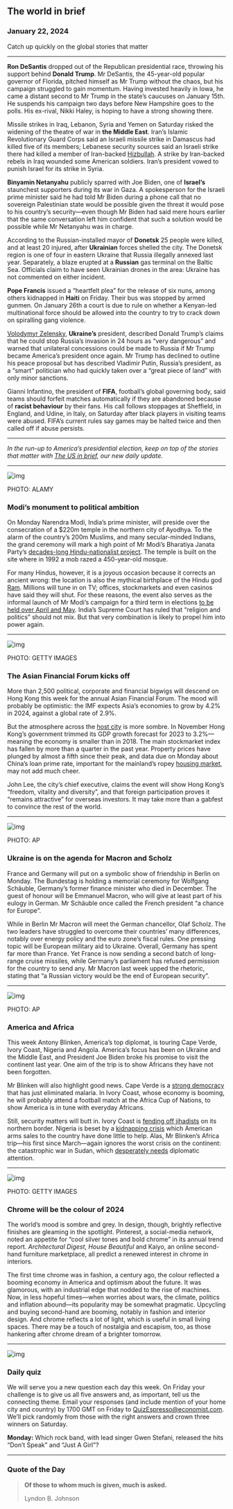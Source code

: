 ## The world in brief

### January 22, 2024

Catch up quickly on the global stories that matter



------



**Ron DeSantis** dropped out of the Republican presidential race, throwing his support behind **Donald Trump**. Mr DeSantis, the 45-year-old popular governor of Florida, pitched himself as Mr Trump without the chaos, but his campaign struggled to gain momentum. Having invested heavily in Iowa, he came a distant second to Mr Trump in the state’s caucuses on January 15th. He suspends his campaign two days before New Hampshire goes to the polls. His ex-rival, Nikki Haley, is hoping to have a strong showing there.

Missile strikes in Iraq, Lebanon, Syria and Yemen on Saturday risked the widening of the theatre of war in **the Middle East**. Iran’s Islamic Revolutionary Guard Corps said an Israeli missile strike in Damascus had killed five of its members; Lebanese security sources said an Israeli strike there had killed a member of Iran-backed [Hizbullah](https://www.economist.com/the-economist-explains/2023/10/18/what-is-hizbullah). A strike by Iran-backed rebels in Iraq wounded some American soldiers. Iran’s president vowed to punish Israel for its strike in Syria.

**Binyamin Netanyahu** publicly sparred with Joe Biden, one of **Israel’s** staunchest supporters during its war in Gaza. A spokesperson for the Israeli prime minister said he had told Mr Biden during a phone call that no sovereign Palestinian state would be possible given the threat it would pose to his country’s security—even though Mr Biden had said mere hours earlier that the same conversation left him confident that such a solution would be possible while Mr Netanyahu was in charge.

According to the Russian-installed mayor of **Donetsk** 25 people were killed, and at least 20 injured, after **Ukrainian** forces shelled the city. The Donetsk region is one of four in eastern Ukraine that Russia illegally annexed last year. Separately, a blaze erupted at a **Russian** gas terminal on the Baltic Sea. Officials claim to have seen Ukrainian drones in the area: Ukraine has not commented on either incident.

**Pope Francis** issued a “heartfelt plea” for the release of six nuns, among others kidnapped in **Haiti** on Friday. Their bus was stopped by armed gunmen. On January 26th a court is due to rule on whether a Kenyan-led multinational force should be allowed into the country to try to crack down on spiralling gang violence.

[Volodymyr Zelensky](https://www.economist.com/europe/2024/01/01/a-new-years-interview-with-volodymr-zelensky), **Ukraine’s** president, described Donald Trump’s claims that he could stop Russia’s invasion in 24 hours as “very dangerous” and warned that unilateral concessions could be made to Russia if Mr Trump became America’s president once again. Mr Trump has declined to outline his peace proposal but has described Vladimir Putin, Russia’s president, as a “smart” politician who had quickly taken over a “great piece of land” with only minor sanctions.

Gianni Infantino, the president of **FIFA**, football’s global governing body, said teams should forfeit matches automatically if they are abandoned because of **racist behaviour** by their fans. His call follows stoppages at Sheffield, in England, and Udine, in Italy, on Saturday after black players in visiting teams were abused. FIFA’s current rules say games may be halted twice and then called off if abuse persists.



------



*In the run-up to America’s presidential election, keep on top of the stories that matter with* [*The US in brief*](https://www.economist.com/in-brief/2024/01/19/biden-signs-stop-gap-bill-scathing-report-on-uvalde)*, our new daily update.*



------



![img](https://niceboy.online/insight/public/Espresso/PHOTOS/20240120_dap362.jpg)

PHOTO: ALAMY

### Modi’s monument to political ambition

On Monday Narendra Modi, India’s prime minister, will preside over the consecration of a $220m temple in the northern city of Ayodhya. To the alarm of the country’s 200m Muslims, and many secular-minded Indians, the grand ceremony will mark a high point of Mr Modi’s Bharatiya Janata Party’s [decades-long Hindu-nationalist project](https://www.economist.com/the-economist-explains/2014/05/18/what-hindu-nationalism-means). The temple is built on the site where in 1992 a mob razed a 450-year-old mosque.

For many Hindus, however, it is a joyous occasion because it corrects an ancient wrong: the location is also the mythical birthplace of the Hindu god [Ram](https://www.economist.com/the-economist-explains/2024/01/19/why-a-new-temple-to-ram-in-ayodhya-matters-so-much-to-indians). Millions will tune in on TV; offices, stockmarkets and even casinos have said they will shut. For these reasons, the event also serves as the informal launch of Mr Modi’s campaign for a third term in elections [to be held over April and May](https://www.economist.com/the-world-ahead/2023/11/13/narendra-modis-expected-re-election-will-inspire-fear-and-hope). India’s Supreme Court has ruled that “religion and politics” should not mix. But that very combination is likely to propel him into power again.



------



![img](https://niceboy.online/insight/public/Espresso/PHOTOS/20240120_dap377.jpg)

PHOTO: GETTY IMAGES

### The Asian Financial Forum kicks off

More than 2,500 political, corporate and financial bigwigs will descend on Hong Kong this week for the annual Asian Financial Forum. The mood will probably be optimistic: the IMF expects Asia’s economies to grow by 4.2% in 2024, against a global rate of 2.9%.

But the atmosphere across the [host city](https://www.economist.com/finance-and-economics/2023/12/20/hong-kongs-problems-trace-back-to-china-and-also-america) is more sombre. In November Hong Kong’s government trimmed its GDP growth forecast for 2023 to 3.2%—meaning the economy is smaller than in 2018. The main stockmarket index has fallen by more than a quarter in the past year. Property prices have plunged by almost a fifth since their peak, and data due on Monday about China’s loan prime rate, important for the mainland’s ropey [housing market](https://www.economist.com/1843/2023/12/03/give-us-our-homes-the-angry-victims-of-chinas-property-crisis), may not add much cheer.

John Lee, the city’s chief executive, claims the event will show Hong Kong’s “freedom, vitality and diversity”, and that foreign participation proves it “remains attractive” for overseas investors. It may take more than a gabfest to convince the rest of the world.



------



![img](https://niceboy.online/insight/public/Espresso/PHOTOS/20240120_dap375.jpg)

PHOTO: AP

### Ukraine is on the agenda for Macron and Scholz

France and Germany will put on a symbolic show of friendship in Berlin on Monday. The Bundestag is holding a memorial ceremony for Wolfgang Schäuble, Germany’s former finance minister who died in December. The guest of honour will be Emmanuel Macron, who will give at least part of his eulogy in German. Mr Schäuble once called the French president “a chance for Europe”.

While in Berlin Mr Macron will meet the German chancellor, Olaf Scholz. The two leaders have struggled to overcome their countries’ many differences, notably over energy policy and the euro zone’s fiscal rules. One pressing topic will be European military aid to Ukraine. Overall, Germany has spent far more than France. Yet France is now sending a second batch of long-range cruise missiles, while Germany’s parliament has refused permission for the country to send any. Mr Macron last week upped the rhetoric, stating that “a Russian victory would be the end of European security”.



------



![img](https://niceboy.online/insight/public/Espresso/PHOTOS/20240120_dap370.jpg)

PHOTO: AP

### America and Africa

This week Antony Blinken, America’s top diplomat, is touring Cape Verde, Ivory Coast, Nigeria and Angola. America’s focus has been on Ukraine and the Middle East, and President Joe Biden broke his promise to visit the continent last year. One aim of the trip is to show Africans they have not been forgotten.

Mr Blinken will also highlight good news. Cape Verde is a [strong democracy](https://www.economist.com/middle-east-and-africa/2021/06/26/why-africas-island-states-are-generally-freer) that has just eliminated malaria. In Ivory Coast, whose economy is booming, he will probably attend a football match at the Africa Cup of Nations, to show America is in tune with everyday Africans.

Still, security matters will butt in. Ivory Coast is [fending off jihadists](https://www.economist.com/middle-east-and-africa/2022/02/24/west-africas-coastal-states-are-bracing-for-a-jihadist-storm) on its northern border. Nigeria is beset by a [kidnapping crisis](https://www.economist.com/middle-east-and-africa/2024/01/18/killings-and-abductions-persist-in-nigeria) which American arms sales to the country have done little to help. Alas, Mr Blinken’s Africa trip—his first since March—again ignores the worst crisis on the continent: the catastrophic war in Sudan, which [desperately needs](https://www.economist.com/middle-east-and-africa/2024/01/17/why-diplomacy-over-sudan-africas-enduring-nightmare-is-stuck) diplomatic attention.



------



![img](https://niceboy.online/insight/public/Espresso/PHOTOS/20240120_dap372.jpg)

PHOTO: GETTY IMAGES

### Chrome will be the colour of 2024

The world’s mood is sombre and grey. In design, though, brightly reflective finishes are gleaming in the spotlight. Pinterest, a social-media network, noted an appetite for “cool silver tones and bold chrome” in its annual trend report. *Architectural Digest*, *House Beautiful* and Kaiyo, an online second-hand furniture marketplace, all predict a renewed interest in chrome in interiors.

The first time chrome was in fashion, a century ago, the colour reflected a booming economy in America and optimism about the future. It was glamorous, with an industrial edge that nodded to the rise of machines. Now, in less hopeful times—when worries about wars, the climate, politics and inflation abound—its popularity may be somewhat pragmatic. Upcycling and buying second-hand are booming, notably in fashion and interior design. And chrome reflects a lot of light, which is useful in small living spaces. There may be a touch of nostalgia and escapism, too, as those hankering after chrome dream of a brighter tomorrow.



------



![img](https://niceboy.online/insight/public/Espresso/PHOTOS/EspressoQuiz_90.jpeg)

### Daily quiz

We will serve you a new question each day this week. On Friday your challenge is to give us all five answers and, as important, tell us the connecting theme. Email your responses (and include mention of your home city and country) by 1700 GMT on Friday to [QuizEspresso@economist.com](https://mail.google.com/mail/?view=cm&fs=1&tf=1&to=QuizEspresso@economist.com). We’ll pick randomly from those with the right answers and crown three winners on Saturday.

**Monday:** Which rock band, with lead singer Gwen Stefani, released the hits “Don’t Speak” and “Just A Girl”?



------



### Quote of the Day

> **Of those to whom much is given, much is asked.**
>
> Lyndon B. Johnson





